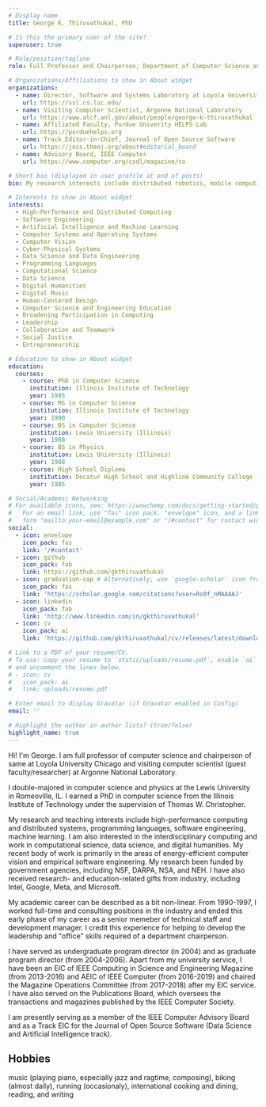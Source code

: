 ```yaml
---
# Display name
title: George K. Thiruvathukal, PhD

# Is this the primary user of the site?
superuser: true

# Role/position/tagline
role: Full Professor and Chairperson, Department of Computer Science and Visiting Computer Scientist at Argonne National Laboratory

# Organizations/Affiliations to show in About widget
organizations:
  - name: Director, Software and Systems Laboratory at Loyola University Chicago
    url: https://ssl.cs.luc.edu/
  - name: Visiting Computer Scientist, Argonne National Laboratory
    url: https://www.alcf.anl.gov/about/people/george-k-thiruvathukal
  - name: Affiliated Faculty, Purdue Univerity HELPS Lab
    url: https://purduehelps.org
  - name: Track Editor-in-Chief, Journal of Open Source Software
    url: https://joss.theoj.org/about#editorial_board
  - name: Advisory Board, IEEE Computer
    url: https://www.computer.org/csdl/magazine/co

# Short bio (displayed in user profile at end of posts)
bio: My research interests include distributed robotics, mobile computing and programmable matter.

# Interests to show in About widget
interests:
  - High-Performance and Distributed Computing
  - Software Engineering
  - Artificial Intelligence and Machine Learning
  - Computer Systems and Operating Systems
  - Computer Vision
  - Cyber-Physical Systems
  - Data Science and Data Engineering
  - Programming Languages
  - Computational Science
  - Data Science
  - Digital Humanities
  - Digital Music
  - Human-Centered Design
  - Computer Science and Engineering Education
  - Broadening Participation in Computing
  - Leadership
  - Collaboration and Teamwork
  - Social Justice
  - Entrepreneurship

# Education to show in About widget
education:
  courses:
    - course: PhD in Computer Science
      institution: Illinois Institute of Technology
      year: 1995
    - course: MS in Computer Science
      institution: Illinois Institute of Technology
      year: 1990
    - course: BS in Computer Science
      institution: Lewis University (Illinois)
      year: 1988
    - course: BS in Physics
      institution: Lewis University (Illinois)
      year: 1988
    - course: High School Diploma
      institution: Decatur High School and Highline Community College (Washington State) and Joliet Junior College (Illinois)
      year: 1985

# Social/Academic Networking
# For available icons, see: https://wowchemy.com/docs/getting-started/page-builder/#icons
#   For an email link, use "fas" icon pack, "envelope" icon, and a link in the
#   form "mailto:your-email@example.com" or "/#contact" for contact widget.
social:
  - icon: envelope
    icon_pack: fas
    link: '/#contact'
  - icon: github
    icon_pack: fab
    link: https://github.com/gkthiruvathukal
  - icon: graduation-cap # Alternatively, use `google-scholar` icon from `ai` icon pack
    icon_pack: fas
    link: 'https://scholar.google.com/citations?user=Rs0f_nMAAAAJ'
  - icon: linkedin
    icon_pack: fab
    link: 'http://www.linkedin.com/in/gkthiruvathukal'
  - icon: cv
    icon_pack: ai
    link: 'https://github.com/gkthiruvathukal/cv/releases/latest/download/gkthiruvathukal-cv.pdf'

# Link to a PDF of your resume/CV.
# To use: copy your resume to `static/uploads/resume.pdf`, enable `ai` icons in `params.toml`,
# and uncomment the lines below.
# - icon: cv
#   icon_pack: ai
#   link: uploads/resume.pdf

# Enter email to display Gravatar (if Gravatar enabled in Config)
email: ''

# Highlight the author in author lists? (true/false)
highlight_name: true
---
```


Hi! I'm George. I am full professor of computer science and chairperson of same at Loyola University Chicago and visiting computer scientist (guest faculty/researcher) at Argonne National Laboratory.

I double-majored in computer science and physics at the Lewis University in Romeoville, IL.
I earned a PhD in computer science from the Illinois Institute of Technology under the supervision of Thomas W. Christopher.

My research and teaching interests include high-performance computing and distributed systems, programming languages, software engineering, machine learning.
I am also interested in the interdisciplinary computing and work in computational science, data science, and digital humanities.
My recent body of work is primarily in the areas of energy-efficient computer vision and empirical software engineering.
My research  been funded by government agencies, including NSF, DARPA, NSA, and NEH.
I have also received research- and education-related gifts from industry, including Intel, Google, Meta, and Microsoft.

My academic career can be described as a bit non-linear.
From 1990-1997, I worked full-time and consulting positions in the industry and ended this early phase of my career as a senior memeber of technical staff and development manager.
I credit this experience for helping to develop the leadership and "office" skills required of a department chairperson.

I have served as undergraduate program director (in 2004) and as graduate program director (from 2004-2006).
Apart from my university service, I have been an EIC of IEEE Computing in Science and Engineering Magazine (from 2013-2016) and AEIC of IEEE Computer (from 2016-2019) and chaired the Magazine Operations Committee (from 2017-2018) after my EIC service.
I have also served on the Publications Board, which oversees the transactions and magazines published by the IEEE Computer Society.

I am presently serving as a member of the IEEE Computer Advisory Board and as a Track EIC for the Journal of Open Source Software (Data Science and Artificial Intelligence track).

## Hobbies

music (playing piano, especially jazz and ragtime; composing), biking (almost daily), running (occasionaly), international cooking and dining, reading, and writing

